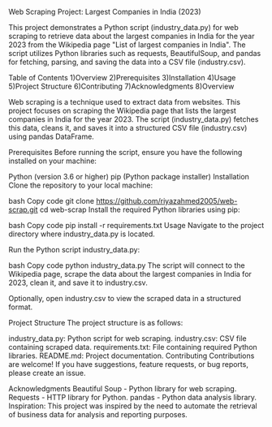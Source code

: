 Web Scraping Project: Largest Companies in India (2023)

This project demonstrates a Python script (industry_data.py) for web scraping to retrieve data about the largest companies in India for the year 2023 from the Wikipedia page "List of largest companies in India". The script utilizes Python libraries such as requests, BeautifulSoup, and pandas for fetching, parsing, and saving the data into a CSV file (industry.csv).

Table of Contents
1)Overview
2)Prerequisites
3)Installation
4)Usage
5)Project Structure
6)Contributing
7)Acknowledgments
8)Overview

Web scraping is a technique used to extract data from websites. This project focuses on scraping the Wikipedia page that lists the largest companies in India for the year 2023. The script (industry_data.py) fetches this data, cleans it, and saves it into a structured CSV file (industry.csv) using pandas DataFrame.

Prerequisites
Before running the script, ensure you have the following installed on your machine:

Python (version 3.6 or higher)
pip (Python package installer)
Installation
Clone the repository to your local machine:

bash
Copy code
git clone https://github.com/riyazahmed2005/web-scrap.git
cd web-scrap
Install the required Python libraries using pip:

bash
Copy code
pip install -r requirements.txt
Usage
Navigate to the project directory where industry_data.py is located.

Run the Python script industry_data.py:

bash
Copy code
python industry_data.py
The script will connect to the Wikipedia page, scrape the data about the largest companies in India for 2023, clean it, and save it to industry.csv.

Optionally, open industry.csv to view the scraped data in a structured format.

Project Structure
The project structure is as follows:

industry_data.py: Python script for web scraping.
industry.csv: CSV file containing scraped data.
requirements.txt: File containing required Python libraries.
README.md: Project documentation.
Contributing
Contributions are welcome! If you have suggestions, feature requests, or bug reports, please create an issue.


Acknowledgments
Beautiful Soup - Python library for web scraping.
Requests - HTTP library for Python.
pandas - Python data analysis library.
Inspiration: This project was inspired by the need to automate the retrieval of business data for analysis and reporting purposes.
